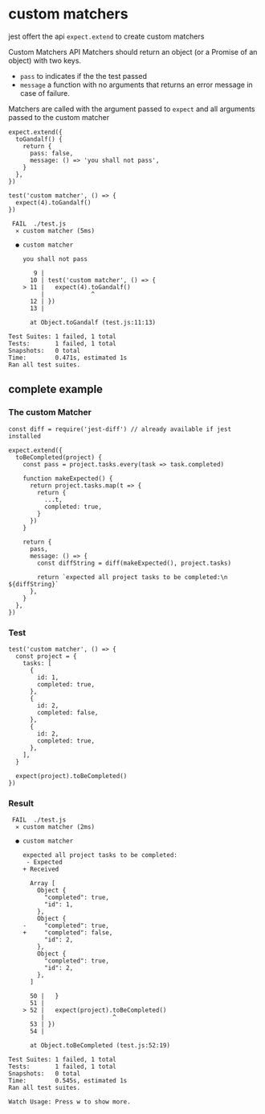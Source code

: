 # custom matchers

jest offert the api `expect.extend` to create custom matchers

Custom Matchers API
Matchers should return an object (or a Promise of an object) with two keys.

- `pass` to indicates if the the test passed
- `message` a function with no arguments that returns an error message in case of failure.

Matchers are called with the argument passed to `expect` and all arguments passed to the custom matcher

```
expect.extend({
  toGandalf() {
    return {
      pass: false,
      message: () => 'you shall not pass',
    }
  },
})

test('custom matcher', () => {
  expect(4).toGandalf()
})
```

```
 FAIL  ./test.js
  ✕ custom matcher (5ms)

  ● custom matcher

    you shall not pass

       9 |
      10 | test('custom matcher', () => {
    > 11 |   expect(4).toGandalf()
         |             ^
      12 | })
      13 |

      at Object.toGandalf (test.js:11:13)

Test Suites: 1 failed, 1 total
Tests:       1 failed, 1 total
Snapshots:   0 total
Time:        0.471s, estimated 1s
Ran all test suites.
```

## complete example

### The custom Matcher

```
const diff = require('jest-diff') // already available if jest installed

expect.extend({
  toBeCompleted(project) {
    const pass = project.tasks.every(task => task.completed)

    function makeExpected() {
      return project.tasks.map(t => {
        return {
          ...t,
          completed: true,
        }
      })
    }

    return {
      pass,
      message: () => {
        const diffString = diff(makeExpected(), project.tasks)

        return `expected all project tasks to be completed:\n ${diffString}`
      },
    }
  },
})
```

### Test

```
test('custom matcher', () => {
  const project = {
    tasks: [
      {
        id: 1,
        completed: true,
      },
      {
        id: 2,
        completed: false,
      },
      {
        id: 2,
        completed: true,
      },
    ],
  }

  expect(project).toBeCompleted()
})

```

### Result

```
 FAIL  ./test.js
  ✕ custom matcher (2ms)

  ● custom matcher

    expected all project tasks to be completed:
     - Expected
    + Received

      Array [
        Object {
          "completed": true,
          "id": 1,
        },
        Object {
    -     "completed": true,
    +     "completed": false,
          "id": 2,
        },
        Object {
          "completed": true,
          "id": 2,
        },
      ]

      50 |   }
      51 |
    > 52 |   expect(project).toBeCompleted()
         |                   ^
      53 | })
      54 |

      at Object.toBeCompleted (test.js:52:19)

Test Suites: 1 failed, 1 total
Tests:       1 failed, 1 total
Snapshots:   0 total
Time:        0.545s, estimated 1s
Ran all test suites.

Watch Usage: Press w to show more.
```
